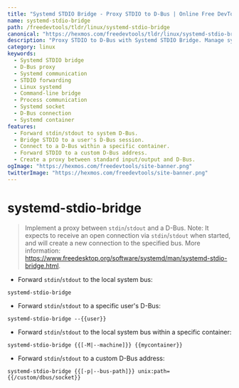 ```yaml
---
title: "Systemd STDIO Bridge - Proxy STDIO to D-Bus | Online Free DevTools by Hexmos"
name: systemd-stdio-bridge
path: /freedevtools/tldr/linux/systemd-stdio-bridge
canonical: "https://hexmos.com/freedevtools/tldr/linux/systemd-stdio-bridge/"
description: "Proxy STDIO to D-Bus with Systemd STDIO Bridge. Manage system communication and forward stdin/stdout data. Free online tool, no registration required."
category: linux
keywords:
  - Systemd STDIO bridge
  - D-Bus proxy
  - Systemd communication
  - STDIO forwarding
  - Linux systemd
  - Command-line bridge
  - Process communication
  - Systemd socket
  - D-Bus connection
  - Systemd container
features:
  - Forward stdin/stdout to system D-Bus.
  - Bridge STDIO to a user's D-Bus session.
  - Connect to a D-Bus within a specific container.
  - Forward STDIO to a custom D-Bus address.
  - Create a proxy between standard input/output and D-Bus.
ogImage: "https://hexmos.com/freedevtools/site-banner.png"
twitterImage: "https://hexmos.com/freedevtools/site-banner.png"
---
```


# systemd-stdio-bridge

> Implement a proxy between `stdin`/`stdout` and a D-Bus.
> Note: It expects to receive an open connection via `stdin`/`stdout` when started, and will create a new connection to the specified bus.
> More information: <https://www.freedesktop.org/software/systemd/man/systemd-stdio-bridge.html>.

- Forward `stdin`/`stdout` to the local system bus:

`systemd-stdio-bridge`

- Forward `stdin`/`stdout` to a specific user's D-Bus:

`systemd-stdio-bridge --{{user}}`

- Forward `stdin`/`stdout` to the local system bus within a specific container:

`systemd-stdio-bridge {{[-M|--machine]}} {{mycontainer}}`

- Forward `stdin`/`stdout` to a custom D-Bus address:

`systemd-stdio-bridge {{[-p|--bus-path]}} unix:path={{/custom/dbus/socket}}`
